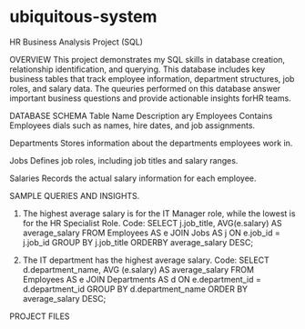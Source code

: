 # ubiquitous-system
HR Business Analysis Project (SQL)

OVERVIEW
This project demonstrates my SQL skills in database creation, relationship identification, and querying. This database includes key business tables that track employee information, department structures, job roles, and salary data. The queuries performed on this database answer important business questions and provide actionable insights forHR teams.

DATABASE SCHEMA
Table Name    Description
ary
Employees     Contains Employees dials such as names, hire dates, and job assignments.

Departments  Stores information about the departments employees work in.

Jobs          Defines job roles, including job titles and salary ranges.

Salaries      Records the actual salary information for each employee.

SAMPLE QUERIES AND INSIGHTS.
1. The highest average salary is for the IT Manager role, while the lowest is for the HR Specialist Role.
Code:
   SELECT j.job_title, AVG(e.salary) AS average_salary
   FROM Employees AS e
   JOIN Jobs AS j ON e.job_id = j.job_id
   GROUP BY j.job_title
   ORDERBY average_salary DESC;
   
3. The IT department has the highest average salary.
Code:
   SELECT d.department_name, AVG (e.salary) AS average_salary
   FROM Employees AS e
   JOIN Departments AS d ON e.department_id = d.department_id
   GROUP BY d.department_name
   ORDER BY average_salary DESC;

  PROJECT FILES
  
   
